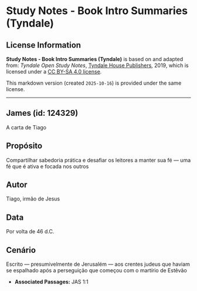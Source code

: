 # Study Notes - Book Intro Summaries (Tyndale)

## License Information

**Study Notes - Book Intro Summaries (Tyndale)** is based on and adapted from: _Tyndale Open Study Notes_, [Tyndale House Publishers](https://tyndaleopenresources.com/), 2019, which is licensed under a [CC BY-SA 4.0 license](https://creativecommons.org/licenses/by-sa/4.0/legalcode.en).

This markdown version (created `2025-10-16`) is provided under the same license.



--------------------------------

## James (id: 124329)

A carta de Tiago

Propósito
---------

Compartilhar sabedoria prática e desafiar os leitores a manter sua fé — uma fé que é ativa e focada nos outros

Autor
-----

Tiago, irmão de Jesus

Data
----

Por volta de 46 d.C.

Cenário
-------

Escrito — presumivelmente de Jerusalém — aos crentes judeus que haviam se espalhado após a perseguição que começou com o martírio de Estêvão

* **Associated Passages:** JAS 1:1

